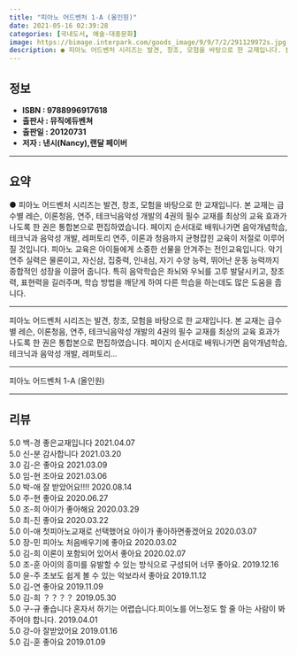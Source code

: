 ```yaml
---
title: "피아노 어드벤처 1-A (올인원)"
date: 2021-05-16 02:39:28
categories: [국내도서, 예술-대중문화]
image: https://bimage.interpark.com/goods_image/9/9/7/2/291129972s.jpg
description: ● 피아노 어드벤처 시리즈는 발견, 창조, 모험을 바탕으로 한 교재입니다. 본 교재는 급수별 레슨, 이론청음, 연주, 테크닉음악성 개발의 4권의 필수 교재를 최상의 교육 효과가 나도록 한 권은 통합본으로 편집하였습니다. 페이지 순서대로 배워나가면 음악개념학습, 테크닉과 음악성 개발,
---
```


## **정보**

- **ISBN : 9788996917618**
- **출판사 : 뮤직에듀벤쳐**
- **출판일 : 20120731**
- **저자 : 낸시(Nancy),랜달 페이버**

------



## **요약**

●  피아노 어드벤처 시리즈는 발견, 창조, 모험을 바탕으로 한 교재입니다. 본 교재는 급수별 레슨, 이론청음, 연주, 테크닉음악성 개발의 4권의 필수 교재를 최상의 교육 효과가 나도록 한 권은 통합본으로 편집하였습니다. 페이지 순서대로 배워나가면 음악개념학습, 테크닉과 음악성 개발, 레퍼토리 연주, 이론과 청음까지 균형잡힌 교육이 저절로 이루어질 것입니다. 피아노 교육은 아이들에게 소중한 선물을 안겨주는 전인교육입니다. 악기 연주 실력은 물론이고, 자신삼, 집중력, 인내심, 자기 수양 능력, 뛰어난 운동 능력까지 종합적인 성장을 이끌어 줍니다. 특히 음악학습은 좌뇌와 우뇌를 고루 발달시키고, 창조력, 표현력을 길러주며, 학습 방법을 깨닫게 하여 다른 학습을 하는데도 많은 도움을 줍니다.

------

피아노 어드벤처 시리즈는 발견, 창조, 모험을 바탕으로 한 교재입니다. 본 교재는 급수별 레슨, 이론청음, 연주, 테크닉음악성 개발의 4권의 필수 교재를 최상의 교육 효과가 나도록 한 권은 통합본으로 편집하였습니다. 페이지 순서대로 배워나가면 음악개념학습, 테크닉과 음악성 개발, 레퍼토리... 

------


피아노 어드벤처 1-A (올인원) 

------


## **리뷰** 

5.0 백-경 좋은교재입니다
   2021.04.07 <br/>5.0 신-분 감사합니다  2021.03.20 <br/>3.0 김-은 좋아요 2021.03.09 <br/>5.0 임-현 조아요 2021.03.06 <br/>5.0 박-애 잘 받았어요!!!! 2020.08.14 <br/>5.0 주-현 좋아요 2020.06.27 <br/>5.0 조-희 아이가 좋아해요 2020.03.29 <br/>5.0 최-진 좋아요 2020.03.22 <br/>5.0 이-애 첫피아노교재로 선택했어요 아이가 좋아하면좋겠어요  2020.03.07 <br/>5.0 장-민 피아노 처음배우기에 좋아요 2020.03.02 <br/>5.0 김-희 이론이 포함되어 있어서 좋아요 2020.02.07 <br/>5.0 조-훈 아이의 흥미를 유발할 수 있는 방식으로 구성되어 너무 좋아요.  2019.12.16 <br/>5.0 윤-주 초보도 쉽게 볼 수 있는 악보라서 좋아요 2019.11.12 <br/>5.0 김-연 좋아요 2019.11.09 <br/>5.0 김-희 ？？？？ 2019.05.30 <br/>5.0 구-규 좋습니다 혼자서 하기는 어렵습니다.피이노를 어느정도 할 줄 아는 사람이 봐주어야 합니다.   2019.04.01 <br/>5.0 강-아 잘받았어요 2019.01.16 <br/>5.0 김-훈 좋아요 2019.01.09 <br/>